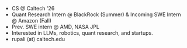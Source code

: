 - CS @ Caltech '26
- Quant Research Intern @ BlackRock (Summer) & Incoming SWE Intern @ Amazon (Fall)
- Prev. SWE intern @ AMD, NASA JPL
- Interested in LLMs, robotics, quant research, and startups.
- rupali (at) caltech.edu
